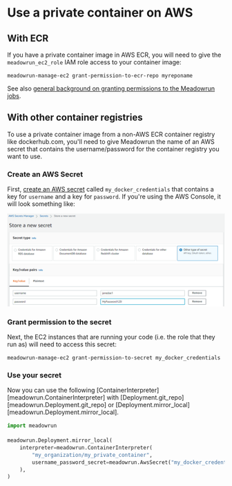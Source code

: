 # Use a private container on AWS

## With ECR

If you have a private container image in AWS ECR, you will need to give the
`meadowrun_ec2_role` IAM role access to your container image:

```shell
meadowrun-manage-ec2 grant-permission-to-ecr-repo myreponame
```

See also [general background on granting permissions to the Meadowrun
jobs](../access_resources).

## With other container registries

To use a private container image from a non-AWS ECR container registry like
dockerhub.com, you'll need to give Meadowrun the name of an AWS secret that contains the
username/password for the container registry you want to use.

### Create an AWS Secret

First, [create an AWS
secret](https://docs.aws.amazon.com/secretsmanager/latest/userguide/tutorials_basic.html#tutorial-basic-step1)
called `my_docker_credentials` that contains a key for `username` and a key for
`password`. If you're using the AWS Console, it will look something like:

![Creating a username/password secret in AWS](aws-username-password-secret.png)


### Grant permission to the secret

Next, the EC2 instances that are running your code (i.e. the role that they run as) will
need to access this secret:

```shell
meadowrun-manage-ec2 grant-permission-to-secret my_docker_credentials
```

### Use your secret

Now you can use the following [ContainerInterpreter][meadowrun.ContainerInterpreter]
with [Deployment.git_repo][meadowrun.Deployment.git_repo] or
[Deployment.mirror_local][meadowrun.Deployment.mirror_local].

```python
import meadowrun

meadowrun.Deployment.mirror_local(
    interpreter=meadowrun.ContainerInterpreter(
        "my_organization/my_private_container",
        username_password_secret=meadowrun.AwsSecret("my_docker_credentials")
    ),
)
```
